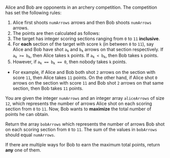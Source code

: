 Alice and Bob are opponents in an archery competition. The competition has set the following rules:

1. Alice first shoots `numArrows` arrows and then Bob shoots `numArrows` arrows.
2. The points are then calculated as follows:
  1. The target has integer scoring sections ranging from `0` to `11` **inclusive**.
  2. For **each** section of the target with score `k` (in between `0` to `11`), say Alice and Bob have shot <code>a<sub>k</sub></code> and <code>b<sub>k</sub></code> arrows on that section respectively. If <code>a<sub>k</sub> >= b<sub>k</sub></code>, then Alice takes `k` points. If <code>a<sub>k</sub> < b<sub>k</sub></code>, then Bob takes `k` points.
  3. However, if <code>a<sub>k</sub> == b<sub>k</sub> == 0</code>, then nobody takes `k` points.

- For example, if Alice and Bob both shot `2` arrows on the section with score `11`, then Alice takes `11` points. On the other hand, if Alice shot `0` arrows on the section with score `11` and Bob shot `2` arrows on that same section, then Bob takes `11` points.

You are given the integer `numArrows` and an integer array `aliceArrows` of size `12`, which represents the number of arrows Alice shot on each scoring section from `0` to `11`. Now, Bob wants to **maximize** the total number of points he can obtain.

Return the array `bobArrows` which represents the number of arrows Bob shot on each scoring section from `0` to `11`. The sum of the values in `bobArrows` should equal `numArrows`.

If there are multiple ways for Bob to earn the maximum total points, return **any** one of them.